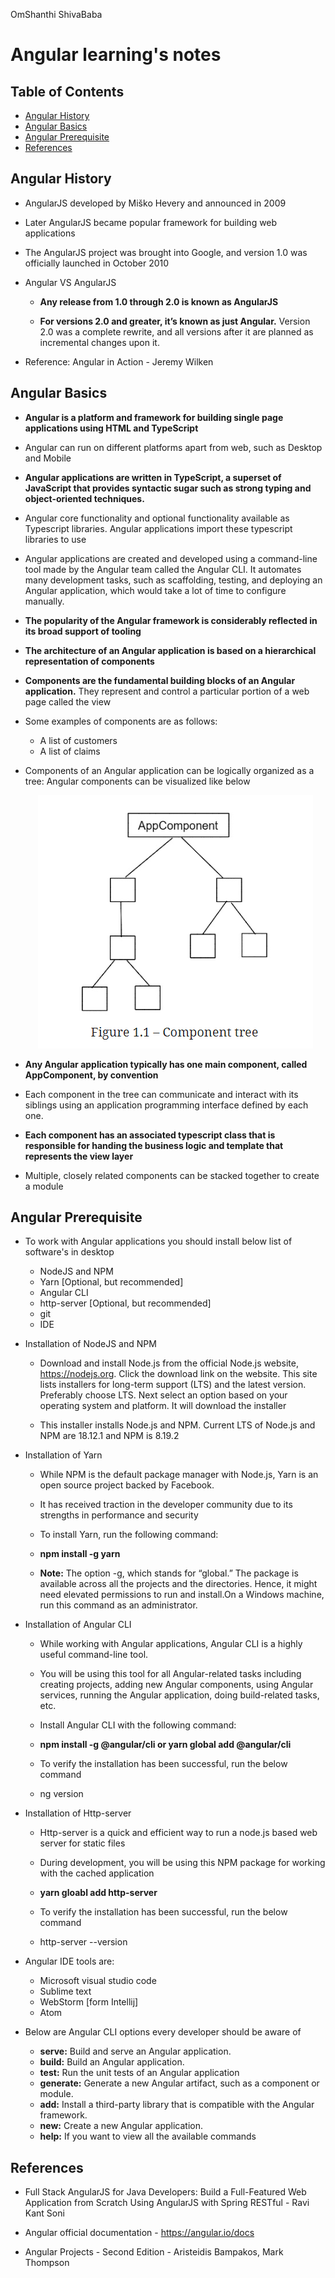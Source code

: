 OmShanthi                                                                                             ShivaBaba

# Angular learning's notes

## Table of Contents

* [Angular History](#angular-history)
* [Angular Basics](#angular-basics)
* [Angular Prerequisite](#angular-prerequisite)
* [References](#references)



## Angular History

*   AngularJS developed by Miško Hevery and announced in 2009 

*   Later AngularJS became popular framework for building web applications

*   The AngularJS project was brought into Google, and version 1.0 was officially launched in October 2010

*   Angular VS AngularJS

    *   **Any release from 1.0 through 2.0 is known as AngularJS**
    
    *   **For versions 2.0 and greater, it’s known as just Angular.** 
        Version 2.0 was a complete rewrite, and all versions after it are planned as incremental changes upon it.
  
*   Reference: Angular in Action    -   Jeremy Wilken      


## Angular Basics

*   **Angular is a platform and framework for building single page applications using HTML and TypeScript**

*   Angular can run on different platforms apart from web, such as Desktop and Mobile

*   **Angular applications are written in TypeScript, a superset of JavaScript that provides syntactic sugar 
    such as strong typing and object-oriented techniques.**

*   Angular core functionality and optional functionality available as Typescript libraries. 
    Angular applications import these typescript libraries to use
    
*   Angular applications are created and developed using a command-line tool made by the Angular team called the Angular CLI. 
    It automates many development tasks, such as scaffolding, testing, and deploying an Angular application, 
    which would take a lot of time to configure manually.

*   **The popularity of the Angular framework is considerably reflected in its broad support of tooling**    

*   **The architecture of an Angular application is based on a hierarchical representation of components**

*   **Components are the fundamental building blocks of an Angular application.** They represent and control a particular portion of a web page called the view

*   Some examples of components are as follows:

    *   A list of customers
    *   A list of claims
 
*   Components of an Angular application can be logically organized as a tree: Angular components can be visualized like below

       <p align="center">
            <img src="images/Angular_component_tree.PNG">
       </p>

*   **Any Angular application typically has one main component, called AppComponent, by convention**   

*   Each component in the tree can communicate and interact with its siblings using an application programming interface defined by each one.

*   **Each component has an associated typescript class that is responsible for handing the business logic and template that represents the view layer**

*   Multiple, closely related components can be stacked together to create a module

 

## Angular Prerequisite


*   To work with Angular applications you should install below list of software's in desktop

       *    NodeJS and NPM
       *    Yarn [Optional, but recommended]
       *    Angular CLI
       *    http-server [Optional, but recommended] 
       *    git
       *    IDE    

*   Installation of NodeJS and NPM

      *    Download and install Node.js from the official Node.js website, https://nodejs.org. Click the download link on the website. 
           This site lists installers for long-term support (LTS) and the latest version. Preferably choose LTS.
           Next select an option based on your operating system and platform. It will download the installer
         
      *    This installer installs Node.js and NPM. Current LTS of Node.js and NPM are 18.12.1 and NPM is 8.19.2
      
*   Installation of Yarn

      *    While NPM is the default package manager with Node.js, Yarn is an open source project backed by Facebook. 
      
      *    It has received traction in the developer community due to its strengths in performance and security
      
      *    To install Yarn, run the following command:
      
      *    **npm install -g yarn**
      
      *    **Note:**   The option -g, which stands for “global.” The package is available across all the projects and the directories.
                       Hence, it might need elevated permissions to run and install.On a Windows machine, run this command as an administrator.
                       
                       
*   Installation of Angular CLI

      *    While working with Angular applications, Angular CLI is a highly useful command-line tool. 
      
      *    You will be using this tool for all Angular-related tasks including creating projects, adding new Angular components, using Angular services, 
           running the Angular application, doing build-related tasks, etc.
                 
      *    Install Angular CLI with the following command:
      
      *    **npm install -g @angular/cli      or      yarn global add @angular/cli**                                       
                       
      *    To verify the installation has been successful, run the below command 
                                                    
      *    ng  version
      

*   Installation of Http-server

      *    Http-server is a quick and efficient way to run a node.js based web server for static files
      
      *    During development, you will be using this NPM package for working with the cached application
      
      *    **yarn gloabl add http-server**
      
      *    To verify the installation has been successful, run the below command
      
      *    http-server --version
      
            
*    Angular IDE tools are:

      *    Microsoft visual studio code
      *    Sublime text
      *    WebStorm [form Intellij]
      *    Atom      
                    

*    Below are Angular CLI options every developer should be aware of

       *   **serve:**       Build and serve an Angular application.
       *   **build:**       Build an Angular application.
       *   **test:**        Run the unit tests of an Angular application
       *   **generate:**    Generate a new Angular artifact, such as a component or module.
       *   **add:**         Install a third-party library that is compatible with the Angular framework.
       *   **new:**         Create a new Angular application.
       *   **help:**        If you want to view all the available commands              
              


## References

*   Full Stack AngularJS for Java Developers: Build a Full-Featured Web Application from Scratch Using AngularJS with Spring RESTful    -   Ravi Kant Soni

*   Angular official documentation  -   https://angular.io/docs

*   Angular Projects - Second Edition   -   Aristeidis Bampakos, Mark Thompson